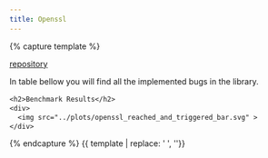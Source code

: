 ```yaml
---
title: Openssl
---
```


{% capture template %}

<a href="https://github.com/openssl/openssl">repository</a>

<div class="targets">
    <span>
        In table bellow you will find all the implemented bugs in the  library.
    </span>

    <h2>Benchmark Results</h2>
    <div>
      <img src="../plots/openssl_reached_and_triggered_bar.svg" >
    </div>
</div>

{% endcapture %}
{{ template | replace: '    ', ''}}
